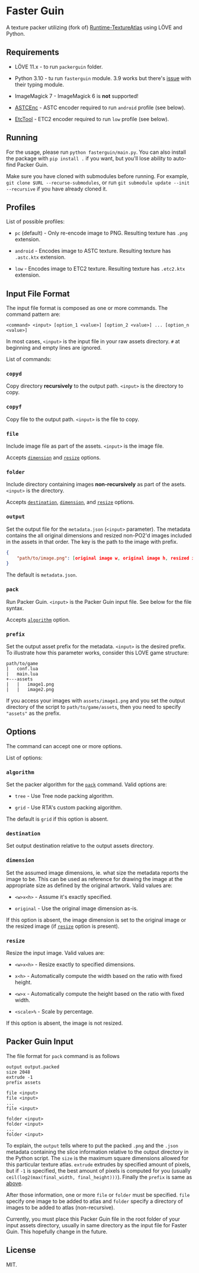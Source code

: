 Faster Guin
=====

A texture packer utilizing (fork of) [Runtime-TextureAtlas](https://github.com/EngineerSmith/Runtime-TextureAtlas)
using LÖVE and Python.

Requirements
-----

* LÖVE 11.x - to run `packerguin` folder.

* Python 3.10 - tu run `fasterguin` module. 3.9 works but there's
[issue](https://bugs.python.org/issue42233) with their typing module.

* ImageMagick 7 - ImageMagick 6 is **not** supported!

* [ASTCEnc](https://github.com/ARM-software/astc-encoder) - ASTC encoder required to run
`android` profile (see below).

* [EtcTool](https://github.com/google/etc2comp) - ETC2 encoder required to run `low` profile (see below).

Running
-----

For the usage, please run `python fasterguin/main.py`. You can also install the package with
`pip install .` if you want, but you'll lose ability to auto-find Packer Guin.

Make sure you have cloned with submodules before running. For example, `git clone $URL --recurse-submodules`, 
or run `git submodule update --init --recursive` if you have already cloned it.

Profiles
-----

List of possible profiles:

* `pc` (default) - Only re-encode image to PNG. Resulting texture has `.png` extension.

* `android` - Encodes image to ASTC texture. Resulting texture has `.astc.ktx` extension.

* `low` - Encodes image to ETC2 texture. Resulting texture has `.etc2.ktx` extension.

Input File Format
-----

The input file format is composed as one or more commands. The command pattern are:  
```
<command> <input> [option_1 <value>] [option_2 <value>] ... [option_n <value>]
```

In most cases, `<input>` is the input file in your raw assets directory. `#` at beginning
and empty lines are ignored.

List of commands:

### `copyd`

Copy directory **recursively** to the output path. `<input>` is the directory to copy.

### `copyf`

Copy file to the output path. `<input>` is the file to copy.

### `file`

Include image file as part of the assets. `<input>` is the image file.

Accepts [`dimension`](#dimension) and [`resize`](#resize) options.

### `folder`

Include directory containing images **non-recursively** as part of the asets. `<input>` is the directory.

Accepts [`destination`](#destination), [`dimension`](#dimension), and [`resize`](#resize) options.

### `output`

Set the output file for the `metadata.json` (`<input>` parameter). The metadata contains the all original
dimensions and resized non-PO2'd images included in the assets in that order. The key is the path to the
image with prefix.

```json
{
	"path/to/image.png": [original image w, original image h, resized image w, resized image h]
}
```

The default is `metadata.json`.

### `pack`

Run Packer Guin. `<input>` is the Packer Guin input file. See below for the file syntax.

Accepts [`algorithm`](#algorithm) option.

### `prefix`

Set the output asset prefix for the metadata. `<input>` is the desired prefix. To illustrate
how this parameter works, consider this LOVE game structure:

```
path/to/game
|   conf.lua
|   main.lua
+---assets
|   |   image1.png
|   |   image2.png
```

If you access your images with `assets/image1.png` and you set the output directory of the script
to `path/to/game/assets`, then you need to specify `"assets"` as the prefix.

Options
-----

The command can accept one or more options.

List of options:

### `algorithm`

Set the packer algorithm for the [`pack`](#pack) command. Valid options are:

* `tree` - Use Tree node packing algorithm.

* `grid` - Use RTA's custom packing algorithm.

The default is `grid` if this option is absent.

### `destination`

Set output destination relative to the output assets directory.

### `dimension`

Set the assumed image dimensions, ie. what size the metadata reports the image to be. This can be used as reference for drawing the image at the appropriate size as defined by the original artwork.
Valid values are:

* `<w>x<h>` - Assume it's exactly specified.

* `original` - Use the original image dimension as-is.

If this option is absent, the image dimension is set to the original image or the
resized image (if [`resize`](#resize) option is present).

### `resize`

Resize the input image. Valid values are:

* `<w>x<h>` - Resize exactly to specified dimensions.

* `x<h>` - Automatically compute the width based on the ratio with fixed height.

* `<w>x` - Automatically compute the height based on the ratio with fixed width.

* `<scale>%` - Scale by percentage.

If this option is absent, the image is not resized.

Packer Guin Input
-----

The file format for `pack` command is as follows

```
output output.packed
size 2048
extrude -1
prefix assets

file <input>
file <input>
...
file <input>

folder <input>
folder <input>
...
folder <input>
```

To explain, the `output` tells where to put the packed `.png` and the `.json` metadata
containing the slice information relative to the output directory in the Python script.
The `size` is the maximum square dimensions allowed for this particular texture atlas.
`extrude` extrudes by specified amount of pixels, but if `-1` is specified, the best
amount of pixels is computed for you (usually `ceil(log2(max(final_width, final_height)))`).
Finally the `prefix` is same as [above](#prefix).

After those information, one or more `file` or `folder` must be specified. `file` specify
one image to be added to atlas and `folder` specify a directory of images to be added to
atlas (non-recursive).

Currently, you must place this Packer Guin file in the root folder of your input assets
directory, usually in same directory as the input file for Faster Guin. This hopefully
change in the future.

License
-----

MIT.
